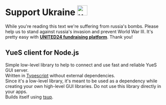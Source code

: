 # Support Ukraine <img alt="ukraine" height="32" width="32" src="https://github.githubassets.com/images/icons/emoji/unicode/1f1fa-1f1e6.png">

While you're reading this text we're suffering from russia's bombs. Please help us to stand against russia's invasion and prevent World War III. It's pretty easy with **[UNITED24 fundraising platform](https://u24.gov.ua/)**. Thank you!

## YueS client for Node.js

Simple low-level library to help to connect and use fast and reliable YueS GUI server.  
Written in [Typescript](https://www.typescriptlang.org) without external dependencies.  
Since it's a low-level library, it's meant to be used as a dependency while creating your own high-level GUI libraries. Do not use this library directly in your apps.  
Builds itself using [tsup](https://tsup.egoist.dev).
